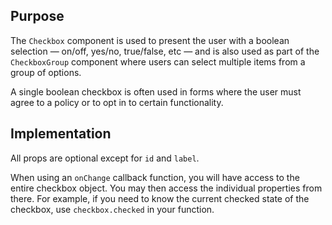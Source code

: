 ## Purpose

The `Checkbox` component is used to present the user with a boolean selection — on/off, yes/no, true/false, etc — and is also used as part of the `CheckboxGroup` component where users can select multiple items from a group of options.

A single boolean checkbox is often used in forms where the user must agree to a policy or to opt in to certain functionality.

## Implementation

All props are optional except for `id` and `label`.

When using an `onChange` callback function, you will have access to the entire checkbox object. You may then access the individual properties from there. For example, if you need to know the current checked state of the checkbox, use `checkbox.checked` in your function.
